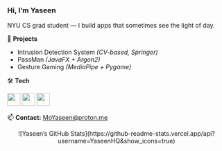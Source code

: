 ### Hi, I’m Yaseen  
NYU CS grad student — I build apps that sometimes see the light of day.

📂 **Projects**  
- Intrusion Detection System *(CV-based, Springer)*  
- PassMan *(JavaFX + Argon2)*  
- Gesture Gaming *(MediaPipe + Pygame)*

🛠 **Tech**  
<p align="left">
  <img src="https://cdn.jsdelivr.net/gh/devicons/devicon/icons/python/python-original.svg" height="30"/>
  <img src="https://cdn.jsdelivr.net/gh/devicons/devicon/icons/java/java-original.svg" height="30"/>
  <img src="https://cdn.jsdelivr.net/gh/devicons/devicon/icons/cplusplus/cplusplus-original.svg" height="30"/>
</p>

📫 **Contact:** MoYaseen@proton.me

<p align="center">
  ![Yaseen’s GitHub Stats](https://github-readme-stats.vercel.app/api?username=YaseenHQ&show_icons=true)
</p>
